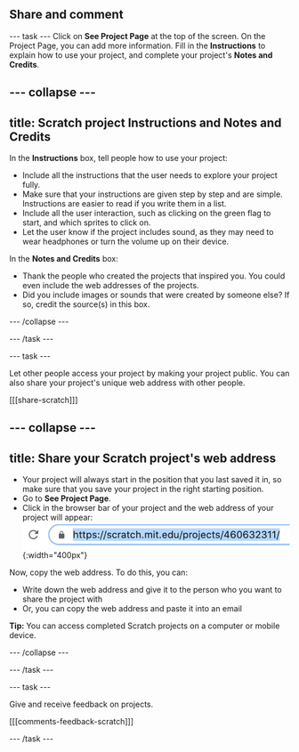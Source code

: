 ## Share and comment

--- task --- Click on **See Project Page** at the top of the screen. On the Project Page, you can add more information. Fill in the **Instructions** to explain how to use your project, and complete your project's **Notes and Credits**.

--- collapse ---
---
title: Scratch project Instructions and Notes and Credits
---

In the **Instructions** box, tell people how to use your project:
+ Include all the instructions that the user needs to explore your project fully.
+ Make sure that your instructions are given step by step and are simple. Instructions are easier to read if you write them in a list.
+ Include all the user interaction, such as clicking on the green flag to start, and which sprites to click on.
+ Let the user know if the project includes sound, as they may need to wear headphones or turn the volume up on their device.

In the **Notes and Credits** box:
+ Thank the people who created the projects that inspired you. You could even include the web addresses of the projects.
+ Did you include images or sounds that were created by someone else? If so, credit the source(s) in this box.

--- /collapse ---

--- /task ---

--- task ---

Let other people access your project by making your project public. You can also share your project's unique web address with other people.

[[[share-scratch]]]

--- collapse ---
---
title: Share your Scratch project's web address
---
+ Your project will always start in the position that you last saved it in, so make sure that you save your project in the right starting position.
+ Go to **See Project Page**.
+ Click in the browser bar of your project and the web address of your project will appear: ![Show web address](images/from-me-webaddress.png){:width="400px"}

Now, copy the web address. To do this, you can:
+ Write down the web address and give it to the person who you want to share the project with
+ Or, you can copy the web address and paste it into an email

**Tip:** You can access completed Scratch projects on a computer or mobile device.

--- /collapse ---

--- /task ---

--- task ---

Give and receive feedback on projects.

[[[comments-feedback-scratch]]]

--- /task ---


